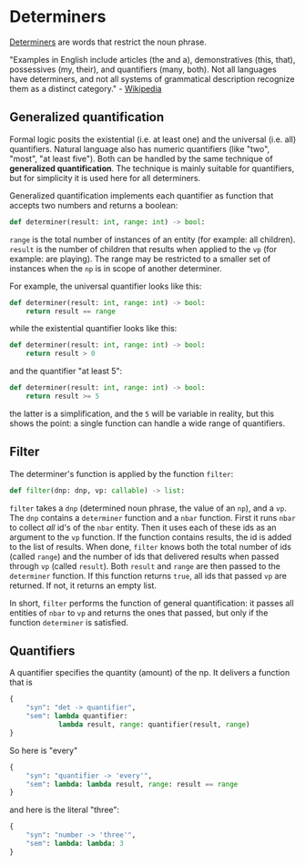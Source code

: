 # Determiners

[Determiners](https://en.wikipedia.org/wiki/Determiner) are words that restrict the noun phrase.

"Examples in English include articles (the and a), demonstratives (this, that), possessives (my, their), and quantifiers (many, both). Not all languages have determiners, and not all systems of grammatical description recognize them as a distinct category." - [Wikipedia](https://en.wikipedia.org/wiki/Determiner)

## Generalized quantification

Formal logic posits the existential (i.e. at least one) and the universal (i.e. all) quantifiers. Natural language also has numeric quantifiers (like "two", "most", "at least five"). Both can be handled by the same technique of __generalized quantification__. The technique is mainly suitable for quantifiers, but for simplicity it is used here for all determiners.

Generalized quantification implements each quantifier as function that accepts two numbers and returns a boolean:

~~~Python
def determiner(result: int, range: int) -> bool:
~~~

`range` is the total number of instances of an entity (for example: all children). `result` is the number of children that results when applied to the `vp` (for example: are playing). The range may be restricted to a smaller set of instances when the `np` is in scope of another determiner.

For example, the universal quantifier looks like this:

~~~Python
def determiner(result: int, range: int) -> bool:
    return result == range
~~~

while the existential quantifier looks like this:

~~~Python
def determiner(result: int, range: int) -> bool:
    return result > 0
~~~

and the quantifier "at least 5":

~~~Python
def determiner(result: int, range: int) -> bool:
    return result >= 5
~~~

the latter is a simplification, and the `5` will be variable in reality, but this shows the point: a single function can handle a wide range of quantifiers.

## Filter

The determiner's function is applied by the function `filter`:

~~~Python
def filter(dnp: dnp, vp: callable) -> list:
~~~

`filter` takes a `dnp` (determined noun phrase, the value of an `np`), and a `vp`. The `dnp` contains a `determiner` function and a `nbar` function. First it runs `nbar` to collect _all_ id's of the `nbar` entity. Then it uses each of these ids as an argument to the `vp` function. If the function contains results, the id is added to the list of results. When done, `filter` knows both the total number of ids (called `range`) and the number of ids that delivered results when passed through `vp` (called `result`). Both `result` and `range` are then passed to the `determiner` function. If this function returns `true`, all ids that passed `vp` are returned. If not, it returns an empty list.

In short, `filter` performs the function of general quantification: it passes all entities of `nbar` to `vp` and returns the ones that passed, but only if the function `determiner` is satisfied.

## Quantifiers

A quantifier specifies the quantity (amount) of the np. It delivers a function that is 

~~~Python
{ 
    "syn": "det -> quantifier", 
    "sem": lambda quantifier: 
            lambda result, range: quantifier(result, range) 
}
~~~

So here is "every"

~~~Python
{ 
    "syn": "quantifier -> 'every'", 
    "sem": lambda: lambda result, range: result == range 
}
~~~

and here is the literal "three":

~~~Python
{ 
    "syn": "number -> 'three'", 
    "sem": lambda: lambda: 3 
}
~~~



